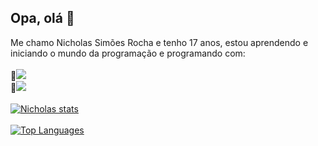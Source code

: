 ## Opa, olá 👋

Me chamo Nicholas Simões Rocha e tenho 17 anos, estou aprendendo e iniciando o mundo da programação e programando com:
<br>
<br>
🔴<img src="https://img.shields.io/badge/HTML5-E34F26?style=for-the-badge&logo=html5&logoColor=white"> <br>
🔵<img src="https://img.shields.io/badge/CSS3-1572B6?style=for-the-badge&logo=css3&logoColor=white">
<br>
<br>
[![Nicholas stats](https://github-readme-stats.vercel.app/api?username=SimonTheAnimator23)](https://github.com/anuraghazra/github-readme-stats)
<br>
<br>
[![Top Languages](https://github-readme-stats.vercel.app/api/top-langs/?username=SimonTheAnimator23)](https://github.com/anuraghazra/github-readme-stats)
